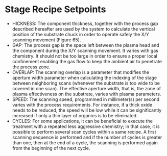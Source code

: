 # Stage Recipe Setpoints



* HICKNESS: The component thickness, together with the process gap described hereafter are used by the system to calculate the vertical position of the substrate chuck in order to operate safely the X/Y scanning movement (Figure 65).
* GAP: The process gap is the space left between the plasma head and the component during the X/Y scanning movement. It varies with gas chemistry. It should not be too large in order to ensure a proper local confinement enabling the gas flow to keep the ambient air to penetrate the process zone.
* OVERLAP: The scanning overlap is a parameter that modifies the aperture width parameter when calculating the indexing of the stage between neighboring scans (whenever the substrate is too wide to be covered in one scan). The effective aperture width, that is, the zone of plasma effectiveness on the substrate, varies with plasma parameters.
* SPEED: The scanning speed, programmed in millimeter(s) per second varies with the process requirements. For instance, if a thick oxide needs to be reduced, the speed will be low while it can be significantly increased if only a thin layer of organics is to be eliminated.
* CYCLES: For some applications, it can be beneficial to execute the treatment with a repeated less aggressive chemistry; in that case, it is possible to perform several scan cycles within a same recipe. A first scanning sequence is performed and if the number of cycles is greater than one, then at the end of a cycle, the scanning is performed again from the beginning of the next cycle.

